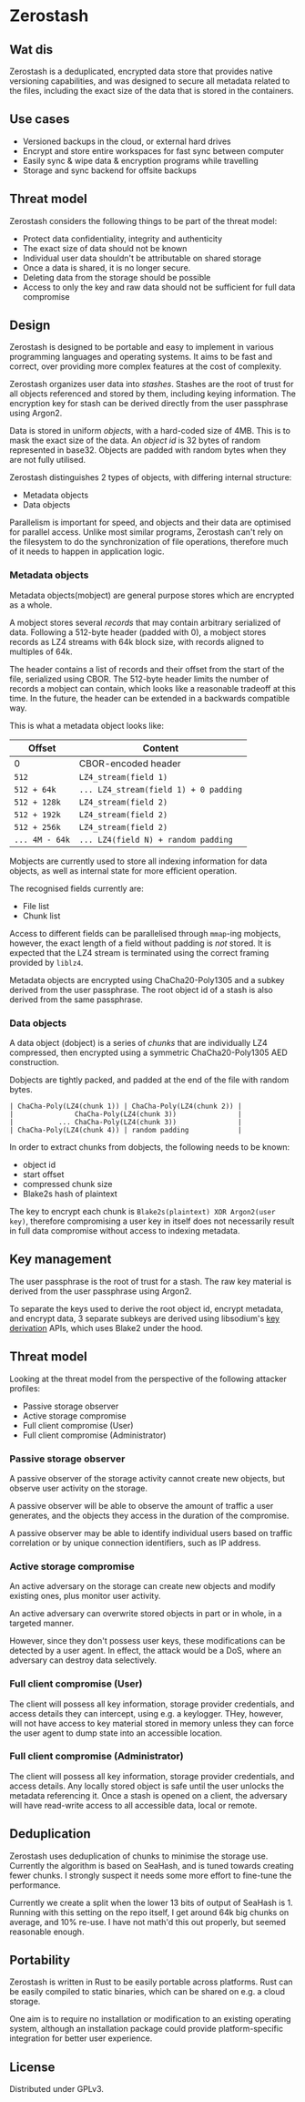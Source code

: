 # Zerostash

## Wat dis

Zerostash is a deduplicated, encrypted data store that provides native
versioning capabilities, and was designed to secure all metadata
related to the files, including the exact size of the data that is
stored in the containers.

## Use cases

 * Versioned backups in the cloud, or external hard drives
 * Encrypt and store entire workspaces for fast sync between computer
 * Easily sync & wipe data & encryption programs while travelling
 * Storage and sync backend for offsite backups

## Threat model

Zerostash considers the following things to be part of the threat model:

 * Protect data confidentiality, integrity and authenticity
 * The exact size of data should not be known
 * Individual user data shouldn't be attributable on shared storage
 * Once a data is shared, it is no longer secure.
 * Deleting data from the storage should be possible
 * Access to only the key and raw data should not be sufficient for
   full data compromise

## Design

Zerostash is designed to be portable and easy to implement in various
programming languages and operating systems. It aims to be fast and
correct, over providing more complex features at the cost of
complexity.

Zerostash organizes user data into *stashes*. Stashes are the root of
trust for all objects referenced and stored by them, including keying
information. The encryption key for stash can be derived directly from
the user passphrase using Argon2.

Data is stored in uniform *objects*, with a hard-coded size of
4MB. This is to mask the exact size of the data.  An *object id* is 32
bytes of random represented in base32.  Objects are padded with random
bytes when they are not fully utilised.

Zerostash distinguishes 2 types of objects, with differing internal
structure:

 * Metadata objects
 * Data objects
 
Parallelism is important for speed, and objects and their data are
optimised for parallel access. Unlike most similar programs, Zerostash
can't rely on the filesystem to do the synchronization of file
operations, therefore much of it needs to happen in application logic.

### Metadata objects

Metadata objects(mobject) are general purpose stores which are
encrypted as a whole.

A mobject stores several *records* that may contain arbitrary
serialized of data. Following a 512-byte header (padded with 0), a
mobject stores records as LZ4 streams with 64k block size, with
records aligned to multiples of 64k.

The header contains a list of records and their offset from the start
of the file, serialized using CBOR. The 512-byte header limits the 
number of records a mobject can contain, which looks like a reasonable
tradeoff at this time. In the future, the header can be extended in a
backwards compatible way.

This is what a metadata object looks like:

| Offset         | Content                               |
| ------         | -------                               |
| 0              | CBOR-encoded header                   |
| `512`          | `LZ4_stream(field 1)`                 |
| `512 + 64k`    | `... LZ4_stream(field 1) + 0 padding` |
| `512 + 128k`   | `LZ4_stream(field 2)`                 |
| `512 + 192k`   | `LZ4_stream(field 2)`                 |
| `512 + 256k`   | `LZ4_stream(field 2)`                 |
| `... 4M - 64k` | `... LZ4(field N) + random padding`   |

Mobjects are currently used to store all indexing information for data
objects, as well as internal state for more efficient operation.

The recognised fields currently are:

 * File list
 * Chunk list
 
Access to different fields can be parallelised through `mmap`-ing
mobjects, however, the exact length of a field without padding is
_not_ stored. It is expected that the LZ4 stream is terminated
using the correct framing provided by `liblz4`.

Metadata objects are encrypted using ChaCha20-Poly1305 and a subkey
derived from the user passphrase. The root object id of a stash is
also derived from the same passphrase.

### Data objects

A data object (dobject) is a series of *chunks* that are individually LZ4
compressed, then encrypted using a symmetric ChaCha20-Poly1305 AED
construction.

Dobjects are tightly packed, and padded at the end of the file
with random bytes.

```
| ChaCha-Poly(LZ4(chunk 1)) | ChaCha-Poly(LZ4(chunk 2)) |
|               ChaCha-Poly(LZ4(chunk 3))               | 
|           ... ChaCha-Poly(LZ4(chunk 3))               | 
| ChaCha-Poly(LZ4(chunk 4)) | random padding            | 
```

In order to extract chunks from dobjects, the following needs to be known:

 * object id
 * start offset
 * compressed chunk size
 * Blake2s hash of plaintext

The key to encrypt each chunk is `Blake2s(plaintext) XOR Argon2(user
key)`, therefore compromising a user key in itself does not necessarily
result in full data compromise without access to indexing metadata.

## Key management

The user passphrase is the root of trust for a stash. The raw key
material is derived from the user passphrase using Argon2.

To separate the keys used to derive the root object id, encrypt
metadata, and encrypt data, 3 separate subkeys are derived using
libsodium's [key
derivation](https://libsodium.gitbook.io/doc/key_derivation) APIs,
which uses Blake2 under the hood.

## Threat model

Looking at the threat model from the perspective of the following
attacker profiles:

 * Passive storage observer
 * Active storage compromise
 * Full client compromise (User)
 * Full client compromise (Administrator)
 
### Passive storage observer

A passive observer of the storage activity cannot create new objects,
but observe user activity on the storage.

A passive observer will be able to observe the amount of traffic a
user generates, and the objects they access in the duration of the
compromise.

A passive observer may be able to identify individual users based on
traffic correlation or by unique connection identifiers, such as IP
address.

### Active storage compromise

An active adversary on the storage can create new objects and modify
existing ones, plus monitor user activity.

An active adversary can overwrite stored objects in part or in whole,
in a targeted manner.

However, since they don't possess user keys, these modifications can
be detected by a user agent. In effect, the attack would be a DoS,
where an adversary can destroy data selectively.

### Full client compromise (User)

The client will possess all key information, storage provider
credentials, and access details they can intercept, using e.g. a
keylogger. THey, however, will not have access to key material stored
in memory unless they can force the user agent to dump state into an
accessible location.

### Full client compromise (Administrator)

The client will possess all key information, storage provider
credentials, and access details. Any locally stored object is safe
until the user unlocks the metadata referencing it. Once a stash is
opened on a client, the adversary will have read-write access to all
accessible data, local or remote.

## Deduplication

Zerostash uses deduplication of chunks to minimise the storage
use. Currently the algorithm is based on SeaHash, and is tuned towards
creating fewer chunks. I strongly suspect it needs some more effort to
fine-tune the performance.

Currently we create a split when the lower 13 bits of output of
SeaHash is 1. Running with this setting on the repo itself, I get
around 64k big chunks on average, and 10% re-use. I have not math'd
this out properly, but seemed reasonable enough.


## Portability

Zerostash is written in Rust to be easily portable across platforms. Rust can be
easily compiled to static binaries, which can be shared on e.g. a cloud
storage.

One aim is to require no installation or modification to an existing
operating system, although an installation package could provide
platform-specific integration for better user experience.

## License

Distributed under GPLv3.
